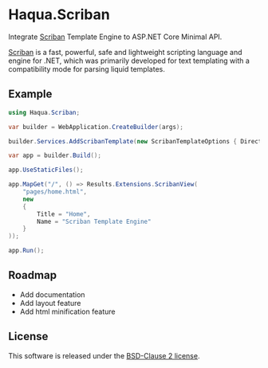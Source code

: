 # Haqua.Scriban

Integrate [Scriban](https://github.com/scriban/scriban) Template Engine to ASP.NET Core Minimal API.

[Scriban](https://github.com/scriban/scriban) is a fast, powerful, safe and lightweight scripting language and engine for .NET, which was primarily developed for text templating with a compatibility mode for parsing liquid templates.

## Example
```csharp
using Haqua.Scriban;

var builder = WebApplication.CreateBuilder(args);

builder.Services.AddScribanTemplate(new ScribanTemplateOptions { Directory = "views" });

var app = builder.Build();

app.UseStaticFiles();

app.MapGet("/", () => Results.Extensions.ScribanView(
    "pages/home.html",
    new
    {
        Title = "Home",
        Name = "Scriban Template Engine"
    }
));

app.Run();
```

## Roadmap
- Add documentation
- Add layout feature
- Add html minification feature

## License
This software is released under the [BSD-Clause 2 license](https://opensource.org/licenses/BSD-2-Clause).
